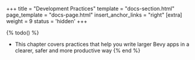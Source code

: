 +++
title = "Development Practices"
template = "docs-section.html"
page_template = "docs-page.html"
insert_anchor_links = "right"
[extra]
weight = 9
status = 'hidden'
+++

{% todo() %}

* This chapter covers practices that help you write larger Bevy apps in a clearer, safer and more productive way
{% end %}
